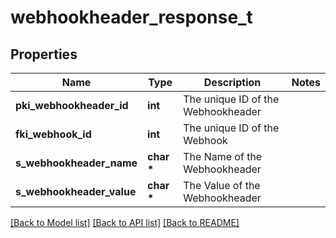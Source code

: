 # webhookheader_response_t

## Properties
Name | Type | Description | Notes
------------ | ------------- | ------------- | -------------
**pki_webhookheader_id** | **int** | The unique ID of the Webhookheader | 
**fki_webhook_id** | **int** | The unique ID of the Webhook | 
**s_webhookheader_name** | **char \*** | The Name of the Webhookheader | 
**s_webhookheader_value** | **char \*** | The Value of the Webhookheader | 

[[Back to Model list]](../README.md#documentation-for-models) [[Back to API list]](../README.md#documentation-for-api-endpoints) [[Back to README]](../README.md)



